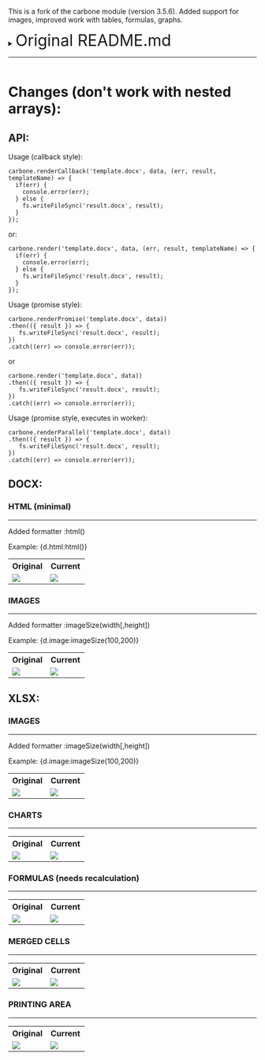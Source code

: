 This is a fork of the carbone module (version 3.5.6).  Added support for images, improved work with tables, formulas, graphs.

<details>
  <summary>
     <span style="font-size: 2rem;">Original README.md</span>
     <hr>
  </summary>

<p align="center">
  <a href="https://carbone.io/" target="_blank">
    <img alt="CarboneJS" width="100" src="https://carbone.io/img/carbone_icon_v3_github.png">
  </a>
</p>

<p align="center">
<a href="https://www.npmjs.com/package/carbone">
    <img src="https://badgen.net/npm/dt/carbone" alt="npm badge">
  </a>
  <a href="https://www.npmjs.com/package/carbone">
    <img src="https://badgen.net/npm/dm/carbone" alt="npm badge">
  </a>
  <a href="https://www.npmjs.com/package/carbone">
    <img src="https://badgen.net/npm/v/carbone" alt="carbone version badge">
  </a><br/>
  <a href="https://carbone.io/documentation.html">
    <img src="https://readthedocs.org/projects/ansicolortags/badge/?version=latest" alt="documentation badge">
  </a>
  <a href="https://bundlephobia.com/result?p=carbone">
    <img src="https://badgen.net/bundlephobia/minzip/carbone" alt="minizip badge">
  </a>
  <a href="https://hub.docker.com/r/carbone/carbone-ee">
    <img src="https://badgen.net/docker/pulls/carbone/carbone-ee?icon=docker" alt="docker badge">
  </a>
  <a href="https://github.com/carboneio/carbone">
    <img src="https://badgen.net/github/forks/carboneio/carbone?icon=github" alt="github fork badge">
  </a>
</p>


<p><b>⚡️ Fast, Simple and Powerful report generator</b> in any format PDF, DOCX, XLSX, ODT, PPTX, ODS, XML, CSV using templates and your JSON data as input !</p>

### News 2024/11

Use the latest version (v4+) for free with our [Docker Edition](https://hub.docker.com/r/carbone/carbone-ee):

```sh
  docker pull carbone/carbone-ee
```

No license is required to start the [On-Premise Docker Edition](https://hub.docker.com/r/carbone/carbone-ee) with the REST API (same API as the [Cloud Edition](https://carbone.io/pricing.html)).
You will only need a license if you want to use some advanced features. By default, only community features are enabled.

Why? We try to optimize our time as much as possible. We are working on many things for the [long-awaited Carbone v5](https://carbone.io/carbone-v5.html) (new studio, new website, IA, ...).
Activating community features in the Docker Edition was much easier. This edition is updated as often as the Enterprise Edition with our automatic CI.

The Open Source Edition will be updated in v4 when the final v5 will be released. The open source edition is always one major version behind (v3+)

Feel free to contact us [on the chat](https://carbone.io) if you need further information or  **professional support**. 


## Table of content

README language: 🇨🇳 [简体中文](./doc/README.zh-cn.md), 🇺🇸 [English](README.md)

<!-- MarkdownTOC -->

- [Features](#features)
- [How it works?](#how-it-works)
- [Minimum Requirements](#minimum-requirements)
- [Getting started](#getting-started)
  - [Basic sample](#basic-sample)
  - [PDF generation, document conversion](#pdf-generation-document-conversion)
- [More examples](#more-examples)
- [API Reference](#api-reference)
- [Command line tools](#command-line-tools)
- [Issues](#issues)
- [Roadmap](#roadmap)
- [Performance](#performance)
- [Licenses and editions](#licenses-and-editions)
- [Philosophy](#philosophy)
- [Contributors](#contributors)

<!-- /MarkdownTOC -->

## Features

  - 🍏  **Extremely simple** : Create templates with LibreOffice™, Google Docs, Microsoft Office™, TinyMCE, CKEditor, ...
  - 🎨 **Unlimited design** : The limit is your document editor: pagination, headers, footers, tables...
  - 📝 **Convert documents** : thanks to the integrated document converter
  - 📐 **Unique template engine** : Insert JSON-like markers `{d.companyName}` directly in your document
  - ⭐️ **Flexible** : Use any XML documents as a template: docx, odt, ods, xlsx, html, pptx, odp, custom xml files...
  - 🚀 **Future-proof** : A powerful XML-agnostic algorithm understands what to do without knowing XML document specifications
  - 🌈 **Multilingual** : One template, multiple languages. Update translation files automatically
  - 💎 **Format data** : Use built-in date and number formatters or create your own in Javascript
  - 🏎 **Fast** : Manage multiple LibreOffice threads for document conversion, optimized code generation for each report

## How it works?

Carbone is a mustache-like template engine `{d.companyName}`.

Template language documentation : https://carbone.io/documentation.html

- The template can be any XML-document coming from LibreOffice™ or Microsoft Office™  (ods, docx, odt, xslx...)
- The injected data must be a JSON object or array, coming directly from your existing APIs for example

Carbone analyzes your template and inject data in the document. The generated document can be exported as is, or converted to another format (PDF, ...) using LibreOffice if it is installed on the system.
Carbone is working only on the server-side.


## Minimum Requirements

- NodeJS 12.x+
- Runs on OSX, Linux (servers and desktop), and Windows

#### Optional

- LibreOffice server if you want to use the document converter and generate PDF. Without LibreOffice, you can still generate docx, xlsx, pptx, odt, ods, odp, html as long as your template is in the same format.


## Getting started

### Basic sample

1 - Install it

```bash
  npm install carbone
```

2 - Copy-paste this code in a new JS file, and execute it with node

```javascript
  const fs = require('fs');
  const carbone = require('carbone');

  // Data to inject
  var data = {
    firstname : 'John',
    lastname : 'Doe'
  };

  // Generate a report using the sample template provided by carbone module
  // This LibreOffice template contains "Hello {d.firstname} {d.lastname} !"
  // Of course, you can create your own templates!
  carbone.render('./node_modules/carbone/examples/simple.odt', data, function(err, result){
    if (err) {
      return console.log(err);
    }
    // write the result
    fs.writeFileSync('result.odt', result);
  });
```

### PDF generation, document conversion

Carbone uses efficiently LibreOffice to convert documents. Among all tested solutions, it is the most reliable and stable one in production for now.

Carbone does a lot of thing for you behind the scene:

- starts LibreOffice in "server-mode": headless, no User Interface loaded
- manages multiple LibreOffice workers to maximize performance (configurable number of workers)
- automatically restarts LibreOffice worker if it crashes or does not respond
- job queue, re-try conversion three times if something bad happen


##### 1 - install LibreOffice

###### on OSX

- Install LibreOffice normally using the stable version from https://www.libreoffice.org/

###### on Ubuntu Server & Ubuntu desktop

> Be careful, LibreOffice which is provided by the PPA libreoffice/ppa does not bundled python (mandatory for Carbone). The best solution is to download the LibreOffice Package from the official website and install it manually:

```bash
  # remove all old version of LibreOffice
  sudo apt remove --purge libreoffice*
  sudo apt autoremove --purge

  # Download LibreOffice debian package. Select the right one (64-bit or 32-bit) for your OS.
  # Get the latest from http://download.documentfoundation.org/libreoffice/stable
  # or download the version currently "carbone-tested":
  wget https://downloadarchive.documentfoundation.org/libreoffice/old/7.5.1.1/deb/x86_64/LibreOffice_7.5.1.1_Linux_x86-64_deb.tar.gz

  # Install required dependencies on ubuntu server for LibreOffice 7.0+
  sudo apt install libxinerama1 libfontconfig1 libdbus-glib-1-2 libcairo2 libcups2 libglu1-mesa libsm6

  # Uncompress package
  tar -zxvf LibreOffice_7.5.1.1_Linux_x86-64_deb.tar.gz
  cd LibreOffice_7.5.1.1_Linux_x86-64_deb/DEBS

  # Install LibreOffice
  sudo dpkg -i *.deb

  # If you want to use Microsoft fonts in reports, you must install the fonts
  # Andale Mono, Arial Black, Arial, Comic Sans MS, Courier New, Georgia, Impact,
  # Times New Roman, Trebuchet, Verdana,Webdings)
  sudo apt install ttf-mscorefonts-installer

  # If you want to use special characters, such as chinese ideograms, you must install a font that support them
  # For example:
  sudo apt install fonts-wqy-zenhei
```

##### 2 - generate PDF

And now, you can use the converter, by passing options to render method.

> Don't panic, only the first conversion is slow because LibreOffice must starts
> Once started, LibreOffice stays on to make new conversions faster

```javascript
  var data = {
    firstname : 'John',
    lastname : 'Doe'
  };

  var options = {
    convertTo : 'pdf' //can be docx, txt, ...
  };

  carbone.render('./node_modules/carbone/examples/simple.odt', data, options, function(err, result){
    if (err) return console.log(err);
    fs.writeFileSync('result.pdf', result);
    process.exit(); // to kill automatically LibreOffice workers
  });
```


## More examples

##### Nested repetition in a docx document and spreadsheet

```javascript

  var data = [
    {
      movieName : 'Matrix',
      actors    : [{
        firstname : 'Keanu',
        lastname  : 'Reeves'
      },{
        firstname : 'Laurence',
        lastname  : 'Fishburne'
      },{
        firstname : 'Carrie-Anne',
        lastname  : 'Moss'
      }]
    },
    {
      movieName : 'Back To The Future',
      actors    : [{
        firstname : 'Michael',
        lastname  : 'J. Fox'
      },{
        firstname : 'Christopher',
        lastname  : 'Lloyd'
      }]
    }
  ];

  carbone.render('./node_modules/carbone/examples/movies.docx', data, function(err, result){
    if (err) return console.log(err);
    fs.writeFileSync('movies_result.docx', result);
  });

  carbone.render('./node_modules/carbone/examples/flat_table.ods', data, function(err, result){
    if (err) return console.log(err);
    fs.writeFileSync('flat_table_result.ods', result);
  });
```


## API Reference

To check out the **[api reference](https://carbone.io/api-reference.html#carbone-js-api)** and the **[documentation](https://carbone.io/documentation)**, visit [carbone.io](http://carbone.io).


## Command line tools

To checkout out the Carbone CLI documentation, visit [carbone.io](https://carbone.io/api-reference.html#cli)

## Issues

If you're facing any issues with this Community Edition, search a similar issue to ensure it doesn't already exist on [Github](https://github.com/carboneio/carbone/issues). Otherwhise, [create an issue to help us](https://github.com/carboneio/carbone/issues/new/choose).

## Roadmap

The roadmap is pinned on the github issues list.

## Performance

⚡️ Secret news of 14th Februrary 2023: we are building our own PDF converter, x200 faster than LibreOffice! Stay tuned.

Report generation speed (without network latency), using a basic one-page DOCX template:

  - ~ `10 ms / report` without document conversion (analyzing, injection, rendering)
  - ~ `50 ms / report` with a PDF conversion (100 loops, 3 LibreOffice workers, without cold-start)

On a MacBook Pro Mid-2015, 2,2 Ghz i7, 16Go.

## Licenses and editions

There are two editions of Carbone:

- Carbone Community Edition is freely available under the [CCL Agreement](LICENSE.md). Roughly speaking, as long as you are not offering Carbone Community Edition Software as a hosted
  Document-Generator-as-a-Service like [Carbone Cloud](https://carbone.io/pricing.html), you can use and modify all Community features for free.
- Carbone Enterprise Edition (hosted and on-premise) includes additional features. [See comparison table](https://carbone.io/pricing.html#product-comparison)

The Community Edition is one major version behind the Enterprise Edition. This rule may change in the future.

## Philosophy

> Our ultimate goal

[2% percent](https://help.carbone.io/en-us/article/2-for-charitable-purposes-59iyg3) of our hosted solution revenues goes to charity


## Contributors

Thanks to all Carbone contributors (random order)

  - Florian Bezagu
  - Matthieu Robin
  - Arnaud Lelièvre
  - Maxime Vincent
  - Enzo Ghemard
  - Jordan Nourry
  - Etienne Rouillard
  - Guillaume Chevaux
  - Fabien Bigant
  - Maxime Magne
  - Vincent Bertin
  - Léo Labruyère
  - Aurélien Kermabon
  - [Steeve Payraudeau](https://github.com/steevepay)


</details>

# Changes (don't work with nested arrays):

## API:

Usage (callback style):

    carbone.renderCallback('template.docx', data, (err, result, templateName) => {
      if(err) {
        console.error(err);
      } else {
        fs.writeFileSync('result.docx', result);
      }
    });

or:

    carbone.render('template.docx', data, (err, result, templateName) => {
      if(err) {
        console.error(err);
      } else {
        fs.writeFileSync('result.docx', result);
      }
    });

Usage (promise style):

    carbone.renderPromise('template.docx', data))
    .then(({ result }) => {
       fs.writeFileSync('result.docx', result);
    })
    .catch((err) => console.error(err));

or 

    carbone.render('template.docx', data))
    .then(({ result }) => {
       fs.writeFileSync('result.docx', result);
    })
    .catch((err) => console.error(err));

Usage (promise style, executes in worker):

    carbone.renderParallel('template.docx', data))
    .then(({ result }) => {
       fs.writeFileSync('result.docx', result);
    })
    .catch((err) => console.error(err));


## DOCX:

### HTML (minimal)
<hr>

Added formatter :html()

Example: {d.html:html()}

<table>
  <tr>
    <th>Original</th>
    <th>Current</th>
  </tr>
  <tr>
    <td style="width:50%"><img src="https://user-images.githubusercontent.com/16050840/154114394-212758c9-af24-4834-acb1-654786571947.png"></td>
    <td style="width:50%"><img src="https://user-images.githubusercontent.com/16050840/154114490-4150f32e-b6e7-43a5-8a61-5a51c19ccb5b.png"></td>
  </tr>
</table>
  
  
### IMAGES
<hr>

Added formatter :imageSize(width[,height])

Example: {d.image:imageSize(100,200)}

<table>
  <tr>
    <th>Original</th>
    <th>Current</th>
  </tr>
  <tr>
    <td style="width:50%"><img src="https://user-images.githubusercontent.com/16050840/154114685-cfea4d15-811a-41eb-980e-ea1bae2c4598.png"></td>
    <td style="width:50%"><img src="https://user-images.githubusercontent.com/16050840/154114732-6cb601a1-969d-4c4e-963b-b3dc77a17823.png"></td>
  </tr>
</table>

## XLSX:

### IMAGES
<hr>

Added formatter :imageSize(width[,height])

Example: {d.image:imageSize(100,200)}

<table>
  <tr>
    <th>Original</th>
    <th>Current</th>
  </tr>
  <tr>
    <td style="width:50%"><img src="https://user-images.githubusercontent.com/16050840/154115387-bc8713dc-f1cf-4a8e-a8fe-abb433158958.png"></td>
    <td style="width:50%"><img src="https://user-images.githubusercontent.com/16050840/154115432-679da2e6-6f4c-482f-b61c-8659dfb5a7cc.png"></td>
  </tr>
</table>

### CHARTS
<hr>

<table>
  <tr>
    <th>Original</th>
    <th>Current</th>
  </tr>
  <tr>
    <td style="width:50%"><img src="https://user-images.githubusercontent.com/16050840/154115955-4a90ace7-80d1-470a-9b43-ed5a44a5b7ca.png"></td>
    <td style="width:50%"><img src="https://user-images.githubusercontent.com/16050840/154115994-602b6235-73ae-45c1-b8f7-faf621aa12f6.png"></td>
  </tr>
</table>

### FORMULAS (needs recalculation)
<hr>

<table>
  <tr>
    <th>Original</th>
    <th>Current</th>
  </tr>
  <tr>
    <td style="width:50%"><img src="https://user-images.githubusercontent.com/16050840/154116179-874fe3e8-e7b6-4cc7-bfdb-dc1c5d41f009.png"></td>
    <td style="width:50%"><img src="https://user-images.githubusercontent.com/16050840/154116221-f001013d-b7e8-4674-916f-c0945cab19aa.png"></td>
  </tr>
</table>

### MERGED CELLS
<hr>

<table>
  <tr>
    <th>Original</th>
    <th>Current</th>
  </tr>
  <tr>
    <td style="width:50%"><img src="https://user-images.githubusercontent.com/16050840/154116465-386ad39a-1462-44e6-bcf1-5b5c61b949ce.png"></td>
    <td style="width:50%"><img src="https://user-images.githubusercontent.com/16050840/154116518-8cc1e022-64e7-4096-b4a2-b1c20580fb00.png"></td>
  </tr>
</table>

### PRINTING AREA
<hr>

<table>
  <tr>
    <th>Original</th>
    <th>Current</th>
  </tr>
  <tr>
    <td style="width:50%"><img src="https://user-images.githubusercontent.com/16050840/154116649-acd4ad20-70f4-415b-b2ab-3d98cf3b149f.png"></td>
    <td style="width:50%"><img src="https://user-images.githubusercontent.com/16050840/154116685-9cad116b-6358-458e-890f-96f943e5a02c.png"></td>
  </tr>
</table>